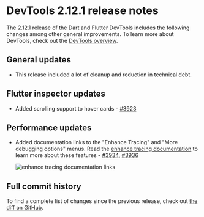 # DevTools 2.12.1 release notes

The 2.12.1 release of the Dart and Flutter DevTools
includes the following changes among other general improvements.
To learn more about DevTools, check out the
[DevTools overview](https://docs.flutter.dev/tools/devtools).

## General updates

* This release included a lot of cleanup and reduction in technical debt.

## Flutter inspector updates

* Added scrolling support to hover cards -
  [#3923](https://github.com/flutter/devtools/pull/3923)

## Performance updates

* Added documentation links to the
  "Enhance Tracing" and "More debugging options" menus. 
  Read the 
  [enhance tracing documentation](https://docs.flutter.dev/tools/devtools/performance#enhance-tracing)
  to learn more about these features -
  [#3934](https://github.com/flutter/devtools/pull/3934), 
  [#3936](https://github.com/flutter/devtools/pull/3936)

  ![enhance tracing documentation links](/assets/images/docs/tools/devtools/release-notes/images-2.12.1/image1.png "enhance tracing documentation links")

## Full commit history

To find a complete list of changes since the previous release,
check out
[the diff on GitHub](https://github.com/flutter/devtools/compare/v2.11.2...v2.12.1).
